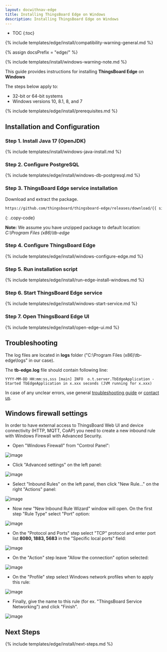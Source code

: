 ```yaml
---
layout: docwithnav-edge
title: Installing ThingsBoard Edge on Windows
description: Installing ThingsBoard Edge on Windows
---
```


* TOC
{:toc}

{% include templates/edge/install/compatibility-warning-general.md %}

{% assign docsPrefix = "edge/" %}

{% include templates/install/windows-warning-note.md %}

This guide provides instructions for installing **ThingsBoard Edge** on **Windows**

The steps below apply to:
* 32-bit or 64-bit systems
* Windows versions 10, 8.1, 8, and 7

{% include templates/edge/install/prerequisites.md %}

## Installation and Configuration

### Step 1. Install Java 17 (OpenJDK) 

{% include templates/install/windows-java-install.md %}

### Step 2. Configure PostgreSQL

{% include templates/edge/install/windows-db-postgresql.md %}

### Step 3. ThingsBoard Edge service installation

Download and extract the package.

```bash
https://github.com/thingsboard/thingsboard-edge/releases/download/{{ site.release.edge_tag }}/tb-edge-windows-{{ site.release.edge_ver }}.zip
```
{: .copy-code}

**Note:** We assume you have unzipped package to default location: *C:\Program Files (x86)\tb-edge*

### Step 4. Configure ThingsBoard Edge

{% include templates/edge/install/windows-configure-edge.md %}

### Step 5. Run installation script

{% include templates/edge/install/run-edge-install-windows.md %} 

### Step 6. Start ThingsBoard Edge service

{% include templates/edge/install/windows-start-service.md %}

### Step 7. Open ThingsBoard Edge UI

{% include templates/edge/install/open-edge-ui.md %} 

## Troubleshooting

The log files are located in **logs** folder ("C:\Program Files (x86)\tb-edge\logs" in our case).

The **tb-edge.log** file should contain following line:

```text
YYYY-MM-DD HH:mm:ss,sss [main] INFO  o.t.server.TbEdgeApplication - Started TbEdgeApplication in x.xxx seconds (JVM running for x.xxx)
```

In case of any unclear errors, use general [troubleshooting guide](/docs/user-guide/troubleshooting/#getting-help) or [contact us](/docs/contact-us/).

## Windows firewall settings

In order to have external access to ThingsBoard Web UI and device connectivity (HTTP, MQTT, CoAP)
you need to create a new inbound rule with Windows Firewall with Advanced Security.
 
- Open "Windows Firewall" from "Control Panel":

![image](/images/user-guide/install/windows/windows7-firewall-1.png)

- Click "Advanced settings" on the left panel:

![image](/images/user-guide/install/windows/windows7-firewall-2.png)

- Select "Inbound Rules" on the left panel, then click "New Rule..." on the right "Actions" panel:

![image](/images/user-guide/install/windows/windows7-firewall-3.png)

- Now new "New Inbound Rule Wizard" window will open. On the first step "Rule Type" select "Port" option: 

![image](/images/user-guide/install/windows/windows7-firewall-4.png)

- On the "Protocol and Ports" step select "TCP" protocol and enter port list **8080, 1883, 5683** in the "Specific local ports" field:

![image](/images/user-guide/install/windows/windows7-firewall-5.png)

- On the "Action" step leave "Allow the connection" option selected:

![image](/images/user-guide/install/windows/windows7-firewall-6.png)

- On the "Profile" step select Windows network profiles when to apply this rule:

![image](/images/user-guide/install/windows/windows7-firewall-7.png)

- Finally, give the name to this rule (for ex. "ThingsBoard Service Networking") and click "Finish".

![image](/images/user-guide/install/windows/windows7-firewall-8.png)


## Next Steps

{% include templates/edge/install/next-steps.md %}
